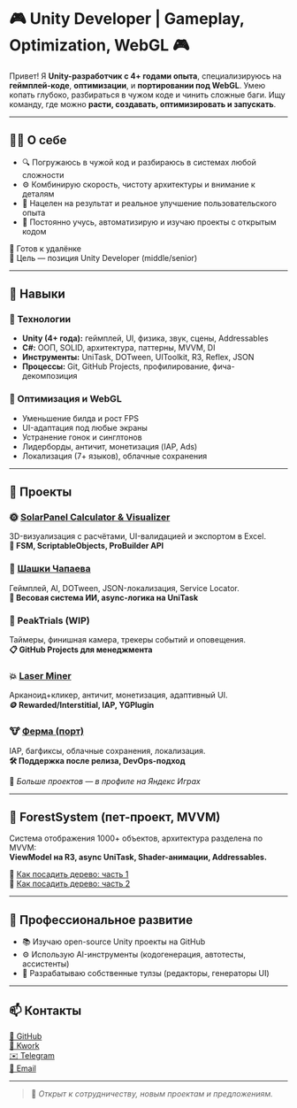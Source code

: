 # 🎮 Unity Developer | Gameplay, Optimization, WebGL 🎮

Привет! Я **Unity-разработчик с 4+ годами опыта**, специализируюсь на **геймплей-коде**, **оптимизации**, и **портировании под WebGL**. Умею копать глубоко, разбираться в чужом коде и чинить сложные баги. Ищу команду, где можно **расти, создавать, оптимизировать и запускать**.

---

## 🧑‍💻 О себе

- 🔍 Погружаюсь в чужой код и разбираюсь в системах любой сложности
- ⚙️ Комбинирую скорость, чистоту архитектуры и внимание к деталям
- 🚀 Нацелен на результат и реальное улучшение пользовательского опыта
- 🧠 Постоянно учусь, автоматизирую и изучаю проекты с открытым кодом

📍 Готов к удалёнке  
🧭 Цель — позиция Unity Developer (middle/senior)

---

## 🧠 Навыки

### 🔧 Технологии

- **Unity (4+ года):** геймплей, UI, физика, звук, сцены, Addressables
- **C#:** ООП, SOLID, архитектура, паттерны, MVVM, DI
- **Инструменты:** UniTask, DOTween, UIToolkit, R3, Reflex, JSON
- **Процессы:** Git, GitHub Projects, профилирование, фича-декомпозиция

### 🚀 Оптимизация и WebGL

- Уменьшение билда и рост FPS
- UI-адаптация под любые экраны
- Устранение гонок и синглтонов
- Лидерборды, античит, монетизация (IAP, Ads)
- Локализация (7+ языков), облачные сохранения

---

## 📂 Проекты

### 🌞 [SolarPanel Calculator & Visualizer](https://github.com/evall-dev/solar-panel-calculator)
3D-визуализация с расчётами, UI-валидацией и экспортом в Excel.  
**📐 FSM, ScriptableObjects, ProBuilder API**

### 🎲 [Шашки Чапаева](https://github.com/evall-dev/chapayev-checkers)
Геймплей, AI, DOTween, JSON-локализация, Service Locator.  
**🧠 Весовая система ИИ, async-логика на UniTask**

### 🚗 PeakTrials (WIP)
Таймеры, финишная камера, трекеры событий и оповещения.  
**📋 GitHub Projects для менеджмента**

### 💥 [Laser Miner](https://yandex.ru/games/app/234234)
Арканоид+кликер, античит, монетизация, адаптивный UI.  
**🪙 Rewarded/Interstitial, IAP, YGPlugin**

### 🐮 [Ферма (порт)](https://yandex.ru/games/app/777777)
IAP, багфиксы, облачные сохранения, локализация.  
**🛠 Поддержка после релиза, DevOps-подход**

📎 *Больше проектов — в профиле на Яндекс Играх*

---

## 🌲 ForestSystem (пет-проект, MVVM)

Система отображения 1000+ объектов, архитектура разделена по MVVM:  
**ViewModel на R3, async UniTask, Shader-анимации, Addressables.**

📖 [Как посадить дерево: часть 1](https://your-link-here)  
📖 [Как посадить дерево: часть 2](https://your-link-here)

---

## 🧗 Профессиональное развитие

- 📚 Изучаю open-source Unity проекты на GitHub
- ⚙️ Использую AI-инструменты (кодогенерация, автотесты, ассистенты)
- 🧰 Разрабатываю собственные тулзы (редакторы, генераторы UI)

---

## 📫 Контакты

[🔗 GitHub](https://github.com/evall-dev)  
[💼 Kwork](https://kwork.ru/user/evall-dev)  
[✉️ Telegram](https://t.me/your_username)  
[📧 Email](mailto:your@email.com)

---

> 💬 *Открыт к сотрудничеству, новым проектам и предложениям.*
